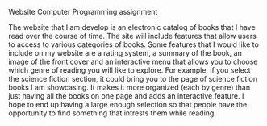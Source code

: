 Website Computer Programming assignment


The website that I am develop is an electronic catalog of books that I have read over the course of time. The site will include features that allow users to access to various categories of books. Some features that I would like to include on my website are a rating system, a summary of the book, an image of the front cover and an interactive menu that allows you to choose which genre of reading you will like to explore. For example, if you select the science fiction section, it could bring you to the page of science fiction books I am showcasing. It makes it more organized (each by genre) than just having all the books on one page and adds an interactive feature. I hope to end up having a large enough selection so that people have the opportunity to find something that intrests them while reading. 
